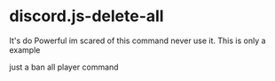 # discord.js-delete-all
It's do Powerful im scared of this command never use it. This is only a example

just a ban all player command 
